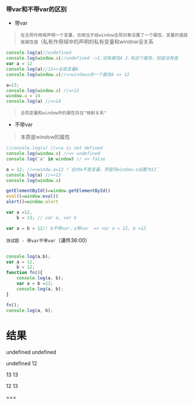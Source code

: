 ### **带var和不带var的区别**

- 带var

> `在全局作用域声明一个变量，也相当于给window全局对象设置了一个属性，变量的值就是属性值`（私有作用域中的声明的私有变量和window没关系
```javascript
console.log(a)//undefined
console.log(window.a)//undefined ->1.没有属性A 2.有这个属性，但是没有值
var a = 12
console.log(a)//12=>全局变量A
console.log(window.a)//=>windows的一个属性A => 12

a=13;
console.log(window.a) //=>13
window.a = 14
console.log(a) //=>14

```
> `全局变量和window中的属性存在"映射关系"`

- 不带var
> 本质是window的属性
```javascript
//console.log(a) //=>a is not defined
console.log(window.a) //=> undefined
console.log('a' in window) // => false

a = 12; //=>windw.a=12 !`此时a不是变量，而是将window.a设置为12`
console.log(a) //=>12
console.log(window.a)

getElementById()=window.getElementById()
eval()=window.eval()
alert()=window.alert

```

``` javascript
var a =12,
    b = 13; // var a, var b

var a = b = 12// b不带var，a带var  => var a = 12, b =12

```

`测试题 - 带var不带var`（课件36:00）
```javascript

console.log(a,b);
var a = 12,
    b = 12;
function fn(){
    console.log(a, b);
    var a = b =13;
    console.log(a, b);
}

fn();
console.log(a, b);

```
结果
===
undefined undefined

undefined 12

13 13

12 13

===
